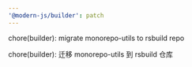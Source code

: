 ```yaml
---
'@modern-js/builder': patch
---
```


chore(builder): migrate monorepo-utils to rsbuild repo

chore(builder): 迁移 monorepo-utils 到 rsbuild 仓库
